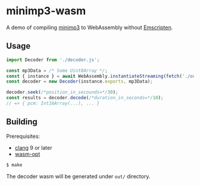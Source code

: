 # minimp3-wasm

A demo of compiling [minimp3](https://github.com/lieff/minimp3) to WebAssembly without [Emscripten](https://emscripten.org/).

## Usage

```js
import Decoder from './decoder.js';

const mp3Data = /* Some Uint8Array */;
const { instance } = await WebAssembly.instantiateStreaming(fetch('./out/decoder.opt.wasm'));
const decoder = new Decoder(instance.exports, mp3Data);

decoder.seek(/*position_in_secounds=*/30);
const results = decoder.decode(/*duration_in_seconds=*/10);
// => { pcm: Int16Array(...), ... }
```

## Building

Prerequisites:
* [clang](http://releases.llvm.org/) 9 or later
* [wasm-opt](https://github.com/WebAssembly/binaryen)

```sh
$ make
```

The decoder wasm will be generated under `out/` directory.
